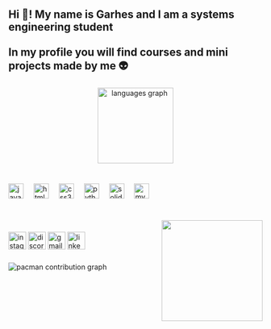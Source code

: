 <br clear="both">

<h2 align="left">Hi 👋! My name is Garhes and I am a systems engineering student<br><br>In my profile you will find courses and mini projects made by me 👽</h2>

###

<div align="center">
  <img src="https://github-readme-stats.vercel.app/api/top-langs?username=Garhes&locale=en&hide_title=false&layout=compact&card_width=320&langs_count=5&theme=dracula&hide_border=false&order=2" height="150" alt="languages graph"  />
</div>

###

<br clear="both">

<div align="left">
  <img src="https://cdn.jsdelivr.net/gh/devicons/devicon/icons/javascript/javascript-original.svg" height="30" alt="javascript logo"  />
  <img width="12" />
  <img src="https://cdn.jsdelivr.net/gh/devicons/devicon/icons/html5/html5-original.svg" height="30" alt="html5 logo"  />
  <img width="12" />
  <img src="https://cdn.jsdelivr.net/gh/devicons/devicon/icons/css3/css3-original.svg" height="30" alt="css3 logo"  />
  <img width="12" />
  <img src="https://cdn.jsdelivr.net/gh/devicons/devicon/icons/python/python-original.svg" height="30" alt="python logo"  />
  <img width="12" />
  <img src="https://cdn.jsdelivr.net/gh/devicons/devicon/icons/solidity/solidity-original.svg" height="30" alt="solidity logo"  />
  <img width="12" />
  <img src="https://cdn.jsdelivr.net/gh/devicons/devicon/icons/mysql/mysql-original.svg" height="30" alt="mysql logo"  />
</div>

###

<br clear="both">

<img align="right" height="200" src="https://media.tenor.com/itjFesV8_RUAAAAj/soulja-boy-pepe.gif"  />

###

<div align="left">
  <img src="https://img.shields.io/static/v1?message=Instagram&logo=instagram&label=&color=E4405F&logoColor=white&labelColor=&style=for-the-badge" height="35" alt="instagram logo"  />
  <img src="https://img.shields.io/static/v1?message=Discord&logo=discord&label=&color=7289DA&logoColor=white&labelColor=&style=for-the-badge" height="35" alt="discord logo"  />
  <img src="https://img.shields.io/static/v1?message=Gmail&logo=gmail&label=&color=D14836&logoColor=white&labelColor=&style=for-the-badge" height="35" alt="gmail logo"  />
  <img src="https://img.shields.io/static/v1?message=LinkedIn&logo=linkedin&label=&color=0077B5&logoColor=white&labelColor=&style=for-the-badge" height="35" alt="linkedin logo"  />
</div>

###

<picture>
  <source media="(prefers-color-scheme: dark)" srcset="https://raw.githubusercontent.com/Garhes/Garhes/output/pacman-contribution-graph-dark.svg">
  <source media="(prefers-color-scheme: light)" srcset="https://raw.githubusercontent.com/Garhes/Garhes/output/pacman-contribution-graph.svg">
  <img alt="pacman contribution graph" src="https://raw.githubusercontent.com/Garhes/Garhes/output/pacman-contribution-graph.svg">
</picture>

###
